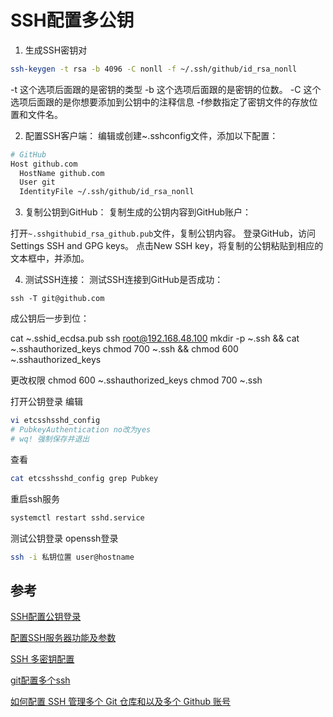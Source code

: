 
# SSH配置多公钥

1. 生成SSH密钥对

```bash
ssh-keygen -t rsa -b 4096 -C nonll -f ~/.ssh/github/id_rsa_nonll
```
-t 这个选项后面跟的是密钥的类型
-b 这个选项后面跟的是密钥的位数。
-C 这个选项后面跟的是你想要添加到公钥中的注释信息
-f参数指定了密钥文件的存放位置和文件名。

2. 配置SSH客户端：
编辑或创建~.sshconfig文件，添加以下配置：

```bash
# GitHub
Host github.com
  HostName github.com
  User git
  IdentityFile ~/.ssh/github/id_rsa_nonll
```
3. 复制公钥到GitHub：
复制生成的公钥内容到GitHub账户：

打开`~.sshgithubid_rsa_github.pub`文件，复制公钥内容。
登录GitHub，访问Settings  SSH and GPG keys。
点击New SSH key，将复制的公钥粘贴到相应的文本框中，并添加。


4. 测试SSH连接：
测试SSH连接到GitHub是否成功：

`ssh -T git@github.com`



成公钥后一步到位：

cat ~.sshid_ecdsa.pub  ssh root@192.168.48.100 mkdir -p ~.ssh && cat  ~.sshauthorized_keys  chmod 700 ~.ssh && chmod 600 ~.sshauthorized_keys


更改权限
chmod 600 ~.sshauthorized_keys
chmod 700 ~.ssh

打开公钥登录
编辑 

```bash
vi etcsshsshd_config  
# PubkeyAuthentication no改为yes
# wq! 强制保存并退出
```

查看 
```bash
cat etcsshsshd_config grep Pubkey
```

重启ssh服务

```bash
systemctl restart sshd.service
```
测试公钥登录
openssh登录
```bash
ssh -i 私钥位置 user@hostname
```

## 参考
[SSH配置公钥登录](httpswww.cnblogs.comxiondunp16810780.html)

[配置SSH服务器功能及参数](httpssupport.huawei.comenterprisezhdocEDOC1100262543379d8aea)

[SSH 多密钥配置](httpsblog.csdn.netyuhextarticledetails128767944)


[git配置多个ssh](httpsblog.csdn.netYC2chenarticledetails126973835)

[如何配置 SSH 管理多个 Git 仓库和以及多个 Github 账号](httpssegmentfault.coma1190000043924833)